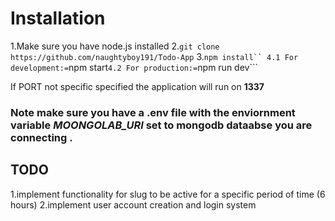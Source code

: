 # Installation

1.Make sure you have node.js installed 2.`git clone https://github.com/naughtyboy191/Todo-App` 3.` npm install`` 4.1 For development:= `npm start`4.2 For production:=`npm run dev```

If PORT not specific specified the application will run on **1337**

### Note make sure you have a .env file with the enviornment variable _MOONGOLAB_URI_ set to mongodb dataabse you are connecting .

## TODO

1.implement functionality for slug to be active for a specific period of time (6 hours)
2.implement user account creation and login system
